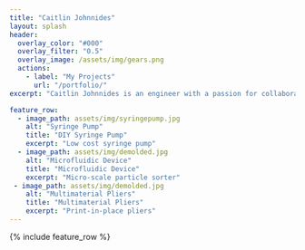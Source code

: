 ```yaml
---
title: "Caitlin Johnnides"
layout: splash
header:
  overlay_color: "#000"
  overlay_filter: "0.5"
  overlay_image: /assets/img/gears.png
  actions:
    - label: "My Projects"
      url: "/portfolio/"
excerpt: "Caitlin Johnnides is an engineer with a passion for collaboration and innovation in the medical device industry. She has a great interest in 3D printing and rapid prototyping. Learn more about Caitlin and her projects here! "

feature_row:
  - image_path: assets/img/syringepump.jpg
    alt: "Syringe Pump"
    title: "DIY Syringe Pump"
    excerpt: "Low cost syringe pump"
  - image_path: assets/img/demolded.jpg
    alt: "Microfluidic Device"
    title: "Microfluidic Device"
    excerpt: "Micro-scale particle sorter"
 - image_path: assets/img/demolded.jpg
    alt: "Multimaterial Pliers"
    title: "Multimaterial Pliers"
    excerpt: "Print-in-place pliers"
---
```


{% include feature_row %}

